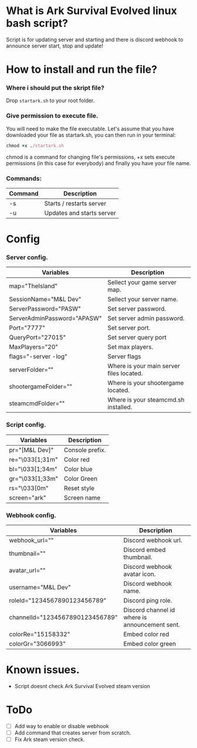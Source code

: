 # What is Ark Survival Evolved linux bash script?
Script is for updating server and starting and there is discord webhook to announce server start, stop and update!

# How to install and run the file?
### Where i should put the skript file?
Drop `startark.sh` to your root folder.

### Give permission to execute file.
You will need to make the file executable. Let's assume that you have downloaded your file as startark.sh, you can then run in your terminal:
```ruby
chmod +x ./startark.sh
```
chmod is a command for changing file's permissions, +x sets execute permissions (in this case for everybody) and finally you have your file name.

### Commands:
| Command | Description |
| --- | --- |
| -s | Starts / restarts server |
| -u | Updates and starts server |

# Config
### Server config.
| Variables | Description |
| --- | --- |
| map="TheIsland" | Sellect your game server map. |
| SessionName="M&L Dev" | Sellect your server name. |
| ServerPassword="PASW" | Set server password. |
| ServerAdminPassword="APASW" | Set server admin password. |
| Port="7777" | Set server port. |
| QueryPort="27015" | Set server query port|
| MaxPlayers="20" | Set max players. |
| flags="-server -log" | Server flags |
| serverFolder="" | Where is your main server files located. |
| shootergameFolder="" | Where is your shootergame located. |
| steamcmdFolder="" | Where is your steamcmd.sh installed. |

### Script config.
| Variables | Description |
| --- | --- |
| pr="[M&L Dev]" | Console prefix. |
| re="\033[1;31m" | Color red |
| bl="\033[1;34m" | Color blue |
| gr="\033[1;33m" | Color Green |
| rs="\033[0m" | Reset style |
| screen="ark" | Screen name |


### Webhook config.
| Variables | Description |
| --- | --- |
| webhook_url="" | Discord webhook url. |
| thumbnail="" | Discord embed thumbnail. |
| avatar_url="" | Discord webhook avatar icon. |
| username="M&L Dev" | Discord webhook name. |
| roleId="1234567890123456789" | Discord ping role. |
| channelId="1234567890123456789" | Discord channel id where is announcement sent. |
| colorRe="15158332" | Embed color red |
| colorGr="3066993" | Embed color green |

# Known issues.
* Script doesnt check Ark Survival Evolved steam version

# ToDo
- [ ] Add way to enable or disable webhook
- [ ] Add command that creates server from scratch.
- [ ] Fix Ark steam version check.
